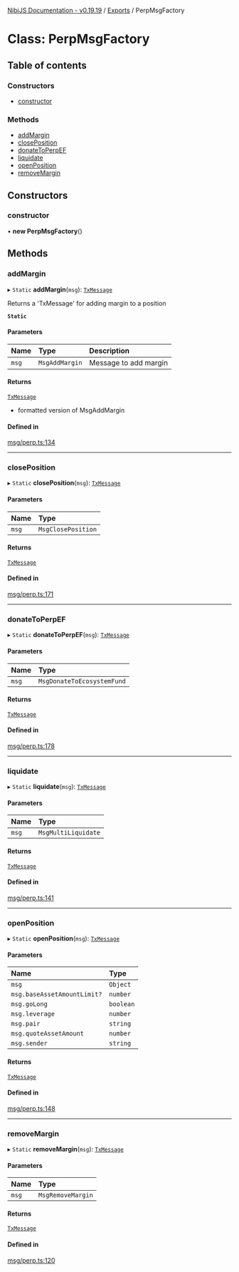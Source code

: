 [NibiJS Documentation - v0.19.19](../intro.md) / [Exports](../modules.md) / PerpMsgFactory

# Class: PerpMsgFactory

## Table of contents

### Constructors

- [constructor](PerpMsgFactory.md#constructor)

### Methods

- [addMargin](PerpMsgFactory.md#addmargin)
- [closePosition](PerpMsgFactory.md#closeposition)
- [donateToPerpEF](PerpMsgFactory.md#donatetoperpef)
- [liquidate](PerpMsgFactory.md#liquidate)
- [openPosition](PerpMsgFactory.md#openposition)
- [removeMargin](PerpMsgFactory.md#removemargin)

## Constructors

### constructor

• **new PerpMsgFactory**()

## Methods

### addMargin

▸ `Static` **addMargin**(`msg`): [`TxMessage`](../interfaces/TxMessage.md)

Returns a 'TxMessage' for adding margin to a position

**`Static`**

#### Parameters

| Name | Type | Description |
| :------ | :------ | :------ |
| `msg` | `MsgAddMargin` | Message to add margin |

#### Returns

[`TxMessage`](../interfaces/TxMessage.md)

- formatted version of MsgAddMargin

#### Defined in

[msg/perp.ts:134](https://github.com/NibiruChain/ts-sdk/blob/d2376c3/packages/nibijs/src/msg/perp.ts#L134)

___

### closePosition

▸ `Static` **closePosition**(`msg`): [`TxMessage`](../interfaces/TxMessage.md)

#### Parameters

| Name | Type |
| :------ | :------ |
| `msg` | `MsgClosePosition` |

#### Returns

[`TxMessage`](../interfaces/TxMessage.md)

#### Defined in

[msg/perp.ts:171](https://github.com/NibiruChain/ts-sdk/blob/d2376c3/packages/nibijs/src/msg/perp.ts#L171)

___

### donateToPerpEF

▸ `Static` **donateToPerpEF**(`msg`): [`TxMessage`](../interfaces/TxMessage.md)

#### Parameters

| Name | Type |
| :------ | :------ |
| `msg` | `MsgDonateToEcosystemFund` |

#### Returns

[`TxMessage`](../interfaces/TxMessage.md)

#### Defined in

[msg/perp.ts:178](https://github.com/NibiruChain/ts-sdk/blob/d2376c3/packages/nibijs/src/msg/perp.ts#L178)

___

### liquidate

▸ `Static` **liquidate**(`msg`): [`TxMessage`](../interfaces/TxMessage.md)

#### Parameters

| Name | Type |
| :------ | :------ |
| `msg` | `MsgMultiLiquidate` |

#### Returns

[`TxMessage`](../interfaces/TxMessage.md)

#### Defined in

[msg/perp.ts:141](https://github.com/NibiruChain/ts-sdk/blob/d2376c3/packages/nibijs/src/msg/perp.ts#L141)

___

### openPosition

▸ `Static` **openPosition**(`msg`): [`TxMessage`](../interfaces/TxMessage.md)

#### Parameters

| Name | Type |
| :------ | :------ |
| `msg` | `Object` |
| `msg.baseAssetAmountLimit?` | `number` |
| `msg.goLong` | `boolean` |
| `msg.leverage` | `number` |
| `msg.pair` | `string` |
| `msg.quoteAssetAmount` | `number` |
| `msg.sender` | `string` |

#### Returns

[`TxMessage`](../interfaces/TxMessage.md)

#### Defined in

[msg/perp.ts:148](https://github.com/NibiruChain/ts-sdk/blob/d2376c3/packages/nibijs/src/msg/perp.ts#L148)

___

### removeMargin

▸ `Static` **removeMargin**(`msg`): [`TxMessage`](../interfaces/TxMessage.md)

#### Parameters

| Name | Type |
| :------ | :------ |
| `msg` | `MsgRemoveMargin` |

#### Returns

[`TxMessage`](../interfaces/TxMessage.md)

#### Defined in

[msg/perp.ts:120](https://github.com/NibiruChain/ts-sdk/blob/d2376c3/packages/nibijs/src/msg/perp.ts#L120)
